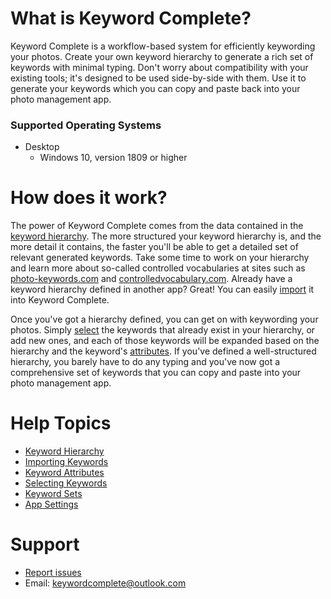 # What is Keyword Complete?
Keyword Complete is a workflow-based system for efficiently keywording your photos. Create your own keyword hierarchy to generate a rich set of keywords with minimal typing. Don't worry about compatibility with your existing tools; it's designed to be used side-by-side with them.  Use it to generate your keywords which you can copy and paste back into your photo management app.

### Supported Operating Systems
* Desktop
  * Windows 10, version 1809 or higher

# How does it work?
The power of Keyword Complete comes from the data contained in the [keyword hierarchy](keyword-hierarchy.md). The more structured your keyword hierarchy is, and the more detail it contains, the faster you'll be able to get a detailed set of relevant generated keywords. Take some time to work on your hierarchy and learn more about so-called controlled vocabularies at sites such as [photo-keywords.com](https://www.photo-keywords.com) and [controlledvocabulary.com](http://controlledvocabulary.com). Already have a keyword hierarchy defined in another app? Great! You can easily [import](importing-keywords.md) it into Keyword Complete.

Once you've got a hierarchy defined, you can get on with keywording your photos. Simply [select](selecting-keywords.md) the keywords that already exist in your hierarchy, or add new ones, and each of those keywords will be expanded based on the hierarchy and the keyword's [attributes](keyword-attributes.md). If you've defined a well-structured hierarchy, you barely have to do any typing and you've now got a comprehensive set of keywords that you can copy and paste into your photo management app.

# Help Topics
* [Keyword Hierarchy](keyword-hierarchy.md)
* [Importing Keywords](importing-keywords.md)
* [Keyword Attributes](keyword-attributes.md)
* [Selecting Keywords](selecting-keywords.md)
* [Keyword Sets](keyword-sets.md)
* [App Settings](settings.md)

# Support
* [Report issues](https://github.com/mthalman/keywordcomplete/issues/new/choose)
* Email: <a href="mailto:keywordcomplete@outlook.com">keywordcomplete@outlook.com</a>
